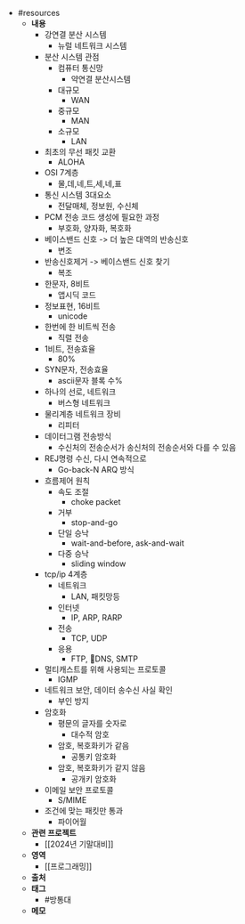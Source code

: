 - #resources
	- **내용**
		- 강연결 분산 시스템
			- 뉴럴 네트워크 시스템
		- 분산 시스템 관점
			- 컴퓨터 통신망
				- 약연결 분산시스템
			- 대규모
				- WAN
			- 중규모
				- MAN
			- 소규모
				- LAN
		- 최초의 무선 패킷 교환
			- ALOHA
		- OSI 7계층
			- 물,데,네,트,세,네,표
		- 통신 시스템 3대요소
			- 전달매체, 정보원, 수신체
		- PCM 전송 코드 생성에 필요한 과정
			- 부호화, 양자화, 복호화
		- 베이스밴드 신호 -> 더 높은 대역의 반송신호
			- 변조
		- 반송신호제거 -> 베이스밴드 신호 찾기
			- 복조
		- 한문자, 8비트
			- 앱시딕 코드
		- 정보표현, 16비트
			- unicode
		- 한번에 한 비트씩 전송
			- 직렬 전송
		- 1비트, 전송효율
			- 80%
		- SYN문자, 전송효율
			- ascii문자 블록 수%
		- 하나의 선로, 네트워크
			- 버스형 네트워크
		- 물리계층 네트워크 장비
			- 리피터
		- 데이터그램 전송방식
			- 수신처의 전송순서가 송신처의 전송순서와 다를 수 있음
		- REJ명령 수신, 다시 연속적으로
			- Go-back-N ARQ 방식
		- 흐름제어 원칙
			- 속도 조절
				- choke packet
			- 거부
				- stop-and-go
			- 단일 승낙
				- wait-and-before, ask-and-wait
			- 다중 승낙
				- sliding window
		- tcp/ip 4계층
			- 네트워크
				- LAN, 패킷망등
			- 인터넷
				- IP, ARP, RARP
			- 전송
				- TCP, UDP
			- 응용
				- FTP, DNS, SMTP
		- 멀티캐스트를 위해 사용되는 프로토콜
			- IGMP
		- 네트워크 보안, 데이터 송수신 사실 확인
			- 부인 방지
		- 암호화
			- 평문의 글자를 숫자로
				- 대수적 암호
			- 암호, 복호화키가 같음
				- 공통키 암호화
			- 암호, 복호화키가 같지 않음
				- 공개키 암호화
		- 이메일 보안 프로토콜
			- S/MIME
		- 조건에 맞는 패킷만 통과
			- 파이어월
	- **관련 프로젝트**
		- [[2024년 기말대비]]
	- **영역**
		- [[프로그래밍]]
	- **출처**
	- **태그**
		- #방통대
	- **메모**